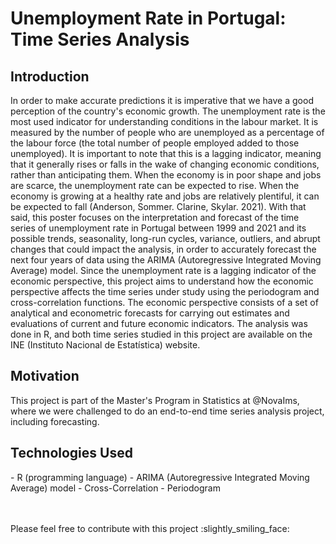 <h1>Unemployment Rate in Portugal: Time Series Analysis</h1> 

<h2>Introduction</h2>
<p>In order to make accurate predictions it is imperative that we have a good perception of the country's economic growth. The unemployment rate is the most used indicator for understanding conditions in the labour market. It is measured by the number of people who are unemployed as a percentage of the labour force (the total number of people employed added to those unemployed). It is important to note that this is a lagging indicator, meaning that it generally rises or falls in the wake of changing economic conditions, rather than anticipating them. When the economy is in poor shape and jobs are scarce, the unemployment rate can be expected to rise. When the economy is growing at a healthy rate and jobs are relatively plentiful, it can be expected to fall (Anderson, Sommer. Clarine, Skylar. 2021). With that said, this poster focuses on the interpretation and forecast of the time series of unemployment rate in Portugal between 1999 and 2021 and its possible trends, seasonality, long-run cycles, variance, outliers, and abrupt changes that could impact the analysis, in order to accurately forecast the next four years of data using the ARIMA (Autoregressive Integrated Moving Average) model. Since the unemployment rate is a lagging indicator of the economic perspective, this project aims to understand how the economic perspective affects the time series under study using the periodogram and cross-correlation functions. The economic perspective consists of a set of analytical and econometric forecasts for carrying out estimates and evaluations of current and future economic indicators. The analysis was done in R, and both time series studied in this project are available on the INE (Instituto Nacional de Estatística) website.
</p>

<h2>Motivation</h2>
This project is part of the Master's Program in Statistics at @NovaIms, where we were challenged to do an end-to-end time series analysis project, including forecasting.<br> 

<h2>Technologies Used</h2>
- R (programming language)
- ARIMA (Autoregressive Integrated Moving Average) model
- Cross-Correlation
- Periodogram


<p><br><br>Please feel free to contribute with this project :slightly_smiling_face: </p>
